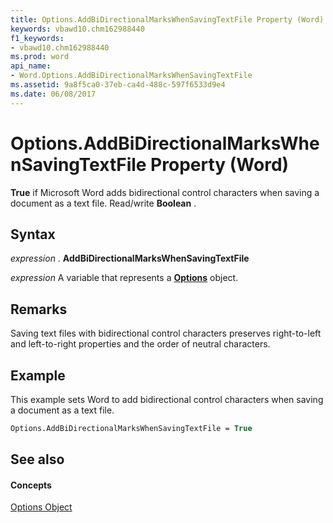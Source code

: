 ```yaml
---
title: Options.AddBiDirectionalMarksWhenSavingTextFile Property (Word)
keywords: vbawd10.chm162988440
f1_keywords:
- vbawd10.chm162988440
ms.prod: word
api_name:
- Word.Options.AddBiDirectionalMarksWhenSavingTextFile
ms.assetid: 9a8f5ca0-37eb-ca4d-488c-597f6533d9e4
ms.date: 06/08/2017
---
```



# Options.AddBiDirectionalMarksWhenSavingTextFile Property (Word)

 **True** if Microsoft Word adds bidirectional control characters when saving a document as a text file. Read/write **Boolean** .


## Syntax

 _expression_ . **AddBiDirectionalMarksWhenSavingTextFile**

 _expression_ A variable that represents a **[Options](Word.Options.md)** object.


## Remarks

Saving text files with bidirectional control characters preserves right-to-left and left-to-right properties and the order of neutral characters.


## Example

This example sets Word to add bidirectional control characters when saving a document as a text file.


```vb
Options.AddBiDirectionalMarksWhenSavingTextFile = True
```


## See also


#### Concepts


[Options Object](Word.Options.md)

